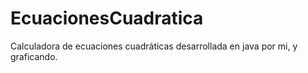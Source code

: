 # EcuacionesCuadratica
Calculadora de ecuaciones cuadráticas desarrollada en java por mi, y graficando.
